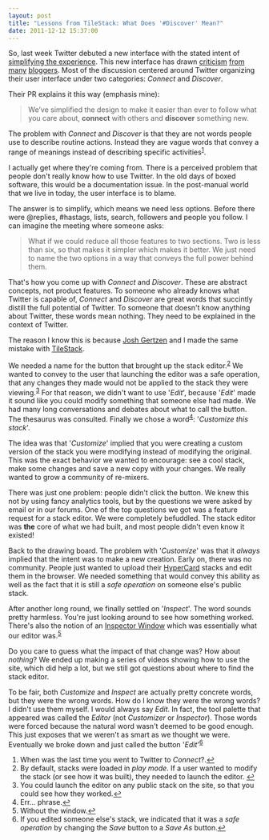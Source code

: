 ```yaml
---
layout: post
title: "Lessons from TileStack: What Does '#Discover' Mean?"
date: 2011-12-12 15:37:00
---
```


So, last week Twitter debuted a new interface with the stated intent of
[simplifying the experience][1]. This new interface has drawn [criticism][2]
[from][3] [many][4] [bloggers][9]. Most of the discussion centered around
Twitter organizing their user interface under two categories: *Connect*
and *Discover*.

Their PR explains it this way (emphasis mine):
> We’ve simplified the design to make it easier than ever to follow what
> you care about, **connect** with others and **discover** something new.

The problem with *Connect* and *Discover* is that they are not words
people use to describe routine actions. Instead they are vague
words that convey a range of meanings instead of describing specific
activities<sup id="fnr-1-2011-12-12">[1](#fn-1-2011-12-12)</sup>.

I actually get where they're coming from. There is a perceived problem
that people don't really know how to use Twitter. In the old days of
boxed software, this would be a documentation issue. In the post-manual
world that we live in today, the user interface is to blame.

The answer is to simplify, which means we need less options. Before
there were @replies, #hastags, lists, search, followers and people you
follow. I can imagine the meeting where someone asks: 
> What if we could reduce all those features to two sections. Two is
> less than six, so that makes it simpler which makes it better. We
> just need to name the two options in a way that conveys the full
> power behind them.

That's how you come up with *Connect* and *Discover*. These are abstract
concepts, not product features. To someone
who already knows what Twitter is capable of, *Connect* and *Discover*
are great words that succintly distill the full potential of Twitter.
To someone that doesn't know anything about Twitter, these words mean
nothing. They need to be explained in the context of Twitter.

The reason I know this is because [Josh Gertzen][8] and I made the same
mistake with [TileStack][5].

We needed a name for the button that brought up the
stack editor.<sup id="fnr-2-2011-12-12">[2](#fn-2-2011-12-12)</sup> We
wanted to convey to the user that launching the editor was a safe
operation, that any changes they made would not be applied to the stack
they were viewing.<sup id="fnr-3-2011-12-12">[3](#fn-3-2011-12-12)</sup>
For that reason, we didn't want to use '*Edit*', because '*Edit*' made it
sound like you could modify something that someone else had made. We had
many long conversations and debates about what to call the button. The
thesaurus was consulted. Finally we chose a word<sup
id="fnr-4-2011-12-12">[4](#fn-4-2011-12-12)</sup>: '*Customize this
stack*'.

The idea was that '*Customize*' implied that you were creating a custom
version of the stack you were modifying instead of modifying the
original. This was the exact behavior we wanted to encourage: see a cool
stack, make some changes and save a new copy with your changes. We
really wanted to grow a community of re-mixers.

There was just one problem: people didn't click the button. We knew this
not by using fancy analytics tools, but by the questions we were asked
by email or in our forums. One of the top questions we got was a feature
request for a stack editor. We were completely befuddled. The stack
editor was **the** core of what we had built, and most people didn't
even know it existed!

Back to the drawing board. The problem with '*Customize*' was that it
*always* implied that the intent was to make a new creation. Early on,
there was no community. People just wanted to upload their
[HyperCard][6] stacks and edit them in the browser. We needed something
that would convey this ability as well as the fact that it is still a
*safe operation* on someone else's public stack.

After another long round, we finally settled on '*Inspect*'. The word
sounds pretty harmless. You're just looking around to see how something
worked. There's also the notion of an [Inspector Window][7] which was
essentially what our editor was.<sup
id="fnr-5-2011-12-12">[5](#fn-5-2011-12-12)</sup>

Do you care to guess what the impact of that change was? How about
*nothing*? We ended up making a series of videos showing how to use the
site, which did help a lot, but we still got questions about where to
find the stack editor.

To be fair, both *Customize* and *Inspect* are actually pretty concrete
words, but they were the wrong words. How do I know they were the wrong
words? I didn't use them myself. I would always say *Edit*. In fact, the
tool palette that appeared was called the *Editor* (not *Customizer* or
*Inspector*). Those words were forced because the natural word wasn't
deemed to be good enough. This just exposes that we weren't as smart as
we thought we were.  Eventually we broke down and just called the
button '*Edit*'<sup id="fnr-6-2011-12-12">[6](#fn-6-2011-12-12)</sup>


<ol>
<li id="fn-1-2011-12-12">When was the last time you went to Twitter to 
  <em>Connect</em>?.<a href="#fnr-1-2011-12-12">↩</a></li>
<li id="fn-2-2011-12-12">By default, stacks were loaded in <em>play mode</em>. If a user wanted to
   modify the stack (or see how it was built), they needed to launch the
editor. <a href="#fnr-2-2011-12-12">↩</a></li>
<li id="fn-3-2011-12-12">You could launch the editor on any public stack on the site, so that
   you could see how they worked.<a href="#fnr-3-2011-12-12">↩</a></li>
<li id="fn-4-2011-12-12">Err... phrase.<a href="#fnr-4-2011-12-12">↩</a></li>
<li id="fn-5-2011-12-12">Without the window.<a href="#fnr-5-2011-12-12">↩</a></li>
<li id="fn-6-2011-12-12">If you edited someone else's stack, we indicated that 
  it was a <em>safe operation</em> by changing the <em>Save</em> button
to a <em>Save As</em> button.<a href="#fnr-6-2011-12-12">↩</a></li>
</ol>

[1]: http://blog.twitter.com/2011/12/lets-fly.html
[2]: http://inessential.com/2011/12/08/on_the_tab_labels_in_the_new_twitter_app
[3]: http://daringfireball.net/2011/12/new_twitter
[4]: https://twitter.com/amyhoy/status/146286890641928192
[5]: http://youtu.be/fwlJGLIsT-M
[6]: http://en.wikipedia.org/wiki/HyperCard#Similar_systems
[7]: http://en.wikipedia.org/wiki/Inspector_window
[8]: http://twitter.com/#!/gertzen
[9]: http://scripting.com/stories/2011/12/10/newnewTwitterNotSoNew.html
